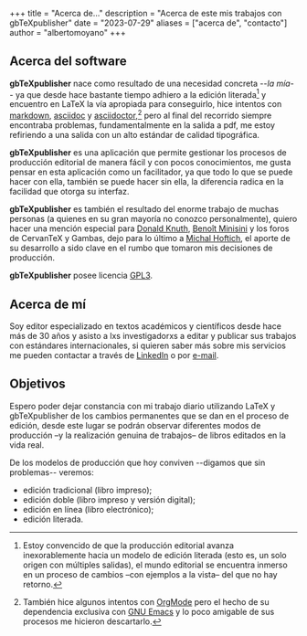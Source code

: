 +++
title = "Acerca de..."
description = "Acerca de este mis trabajos con gbTeXpublisher"
date = "2023-07-29"
aliases = ["acerca de", "contacto"]
author = "albertomoyano"
+++

## Acerca del software

**gbTeXpublisher** nace como resultado de una necesidad concreta --*la mía*-- ya que desde hace bastante tiempo adhiero a la edición literada[^nota1] y encuentro en LaTeX la vía apropiada para conseguirlo, hice intentos con [markdown](https://es.wikipedia.org/wiki/Markdown), [asciidoc](https://asciidoc.org/) y [asciidoctor](https://asciidoctor.org/),[^orgmode] pero al final del recorrido siempre encontraba problemas, fundamentalmente en la salida a pdf, me estoy refiriendo a una salida con un alto estándar de calidad tipográfica.

[^nota1]: Estoy convencido de que la producción editorial avanza inexorablemente hacia un modelo de edición literada (esto es, un solo origen con múltiples salidas), el mundo editorial se encuentra inmerso en un proceso de cambios –con ejemplos a la vista– del que no hay retorno.

[^orgmode]: También hice algunos intentos con [OrgMode](https://orgmode.org/) pero el hecho de su dependencia exclusiva con [GNU Emacs](https://www.gnu.org/software/emacs/) y lo poco amigable de sus procesos me hicieron descartarlo.

**gbTeXpublisher** es una aplicación que permite gestionar los procesos de producción editorial de manera fácil y con pocos conocimientos, me gusta pensar en esta aplicación como un facilitador, ya que todo lo que se puede hacer con ella, también se puede hacer sin ella, la diferencia radica en la facilidad que otorga su interfaz.

**gbTeXpublisher** es también el resultado del enorme trabajo de muchas personas (a quienes en su gran mayoría no conozco personalmente), quiero hacer una mención especial para [Donald Knuth](https://es.wikipedia.org/wiki/Donald_Knuth), [Benoît Minisini](https://en.wikipedia.org/wiki/Beno%C3%AEt_Minisini) y los foros de CervanTeX y Gambas, dejo para lo último a [Michal Hoftich](https://github.com/michal-h21), el aporte de su desarrollo a sido clave en el rumbo que tomaron mis decisiones de producción.

**gbTeXpublisher** posee licencia [GPL3](https://es.wikipedia.org/wiki/GNU_General_Public_License).

## Acerca de mí

Soy editor especializado en textos académicos y científicos desde hace más de 30 años y asisto a lxs investigadorxs a editar y publicar sus trabajos con estándares internacionales, si quieren saber más sobre mis servicios me pueden contactar a través de [LinkedIn](https://www.linkedin.com/in/edicion-cientifica/) o por [e-mail](mailto:alberto.alejandro.moyano@gmail.com).

## Objetivos

Espero poder dejar constancia con mi trabajo diario utilizando LaTeX y gbTeXpublisher de los cambios permanentes que se dan en el proceso de edición, desde este lugar se podrán observar diferentes modos de producción –y la realización genuina de trabajos– de libros editados en la vida real.

De los modelos de producción que hoy conviven --digamos que sin problemas-- veremos:

- edición tradicional (libro impreso);
- edición doble (libro impreso y versión digital);
- edición en línea (libro electrónico);
- edición literada.


